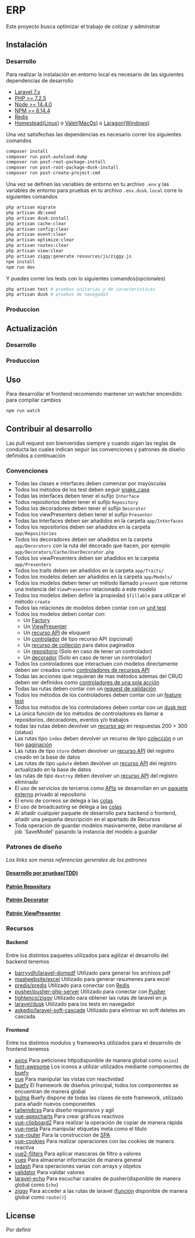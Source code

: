 # ERP
Este proyecto busca optimizar el trabajo de cotizar y adminstrar

## Instalación
### Desarrollo
Para realizar la instalación en entorno local es necesario de las siguientes dependencias de desarrollo  
- [Laravel 7.x](https://laravel.com/docs/7.x/)  
- [PHP >= 7.2.5](https://php.net)  
- [Node >= 14.4.0](https://nodejs.org)  
- [NPM >= 6.14.4](https://npmjs.com)  
- [Redis](https://redis.io)  
- [Homestead(Linux)](https://laravel.com/docs/7.x/homestead) o [Valet(MacOs)](https://laravel.com/docs/7.x/valet) o [Laragon(Windows)](https://laragon.org)  

Una vez satisfechas las dependencias es necesario correr los siguientes comandos
```bash
composer install  
composer run post-autoload-dump  
composer run post-root-package-install  
composer run post-root-package-dusk-install
composer run post-create-project-cmd  

```
Una vez se definen las variables de entorno en tu archivo `.env` y las variables de entorno para pruebas en tu archivo `.env.dusk.local` corre lo siguientes comandos

```bash
php artisan migrate
php artisan db:seed
php artisan dusk:install
php artisan cache:clear
php artisan config:clear
php artisan event:clear
php artisan optimize:clear
php artisan routes:clear
php artisan view:clear
php artisan ziggy:generate resources/js/ziggy.js
npm install
npm run dev
```
Y puedes correr los tests con lo siguientes comandos(opcionales)

```bash
php artisan test # pruebas unitarias y de caracteristicas
php artisan dusk # pruebas de navegado3
```
### Produccion

## Actualización

### Desarrollo


### Produccion



## Uso
Para desarrollar el frontend recomiendo mantener un watcher encendido para compilar cambios

```bash
npm run watch
```

## Contribuir al desarrollo

Las pull request son bienvenidas siempre y cuando sigan las reglas de conducta las cuales indican seguir las convenciones y patrones de diseño definidos a continuación

### Convenciones
- Todas las clases e interfaces deben comenzar por mayúsculas  
- Todos los métodos de los test deben seguir [snake_case](https://wikipedia.org/wiki/Snake_case)
- Todas las interfaces deben tener el sufijo `Interface`
- Todos repositorios deben tener el sufijo `Repository`  
- Todos los decoradores deben tener el sufijo `Decorator`
- Todos los viewPresenters deben tener el sufijo `Presenter`
- Todas las interfaces deben ser añadidos en la carpeta `app/Interfaces`
- Todos los repositorios deben ser añadidos en la carpeta `app/Repositories`  
- Todos los decoradores deben ser añadidos en la carpeta `app/Decorators` con la ruta del decorado que hacen, por ejemplo `app/Decorators/Cache/UserDecorator.php`  
- Todos los viewPresenters deben ser añadidos en la carpeta `app/Presenters`
- Todos los traits deben ser añadidos en la carpeta `app/Traits/`  
- Todos los modelos deben ser añadidos en la carpeta `app/Models/`
- Todos los modelos deben tener un método llamado `present` que retorne una instancia del `ViewPresenter` relacionado a este modelo
- Todos los modelos deben definir la propiedad `$fillable` para utilizar el método `create`
- Todos las relaciones de modelos deben contar con un [unit test](https://laravel.com/docs/7.x/testing#creating-and-running-tests)  
- Todos los modelos deben contar con:  
    - Un [Factory](https://laravel.com/docs/7.x/database-testing#writing-factories)
    - Un [ViewPresenter](https://laraveles.com/vistas-mas-legibles-usando-presenters-en-laravel)  
    - Un [recurso API](https://laravel.com/docs/7.x/eloquent-resources) de eloquent  
    - Un [controlador](https://laravel.com/docs/7.x/controllers#restful-partial-resource-routes) de tipo recurso API (opcional)  
    - Un [recurso de colleción](https://laravel.com/docs/7.x/eloquent-resources#pagination) para datos paginados  
    - Un [repositorio](https://medium.com/@cesiztel/repository-pattern-en-laravel-f66fcc9ea492) (Solo en caso de tener un controlador)  
    - Un [decorador](https://dev.to/ahmedash95/design-patterns-in-php-decorator-with-laravel-5hk6) (Solo en caso de tener un controlador)  
- Todos los controladores que interactuen con modelos directamente deben ser creados como [controladores de recursos API](https://laravel.com/docs/7.x/controllers#restful-partial-resource-routes)  
- Todas las acciones que requieran de mas métodos ademas del CRUD deben ser definidos como [controladores de una sola acción](https://laravel.com/docs/7.x/controllers#single-action-controllers)  
- Todas las rutas deben contar con un [request de validación](https://laravel.com/docs/7.x/validation#creating-form-requests)  
- Todos los métodos de los controladores deben contar con un [feature test](https://laravel.com/docs/7.x/http-tests)
- Todos los métodos de los controladores deben contar con un [dusk test](https://laravel.com/docs/7.x/dusk#getting-started)  
- La única función de los métodos de controladores es llamar a repositorios, decoradores, eventos y/o trabajos
- todas las rutas deben devolver un [recurso api](https://laravel.com/docs/7.x/eloquent-resources) en respuestas  200 > 300 (status)
- Las rutas tipo `index` deben devolver un recurso de tipo [colección](https://laravel.com/docs/7.x/eloquent-resources#writing-resources) o un tipo [paginación](https://laravel.com/docs/7.x/eloquent-resources#pagination)
- Las rutas de tipo `store` deben devolver un [recurso API](https://laravel.com/docs/7.x/eloquent-resources#writing-resources) del registro creado en la base de datos
- Las rutas de tipo `update` deben devolver un [recurso API](https://laravel.com/docs/7.x/eloquent-resources#writing-resources) del registro actualizado en la base de datos
- las rutas de tipo `destroy` deben devolver un [recurso API](https://laravel.com/docs/7.x/eloquent-resources#writing-resources) del registro eliminado
- El uso de servicios de terceros como [APIs](https://xataka.com/basics/api-que-sirve) se desarrollan en un [paquete externo](https://laravel.com/docs/7.x/packages) privado al repositorio
- El envio de correos se delega a las [colas](https://laravel.com/docs/7.x/queues)
- El uso de broadcasting se delega a las [colas](https://laravel.com/docs/7.x/queues)  
- Al añadir cualquier paquete de desarrollo para backend o frontend, añadir una pequeña descripción en el apartado de Recursos
- Toda operación de guardar modelos masivamente, debe mandarse al job `SaveModel' pasando la instancia del modelo a guardar


### Patrones de diseño
_Los links son meras referencias generales de los patrones_
#### [Desarrollo por pruebas(TDD)](https://www.paradigmadigital.com/dev/tdd-como-metodologia-de-diseno-de-software)
#### [Patrón Repository](https://medium.com/@cesiztel/repository-pattern-en-laravel-f66fcc9ea492)
#### [Patrón Decorator](https://dev.to/ahmedash95/design-patterns-in-php-decorator-with-laravel-5hk6)
#### [Patrón ViewPresenter](https://laraveles.com/vistas-mas-legibles-usando-presenters-en-laravel)

### Recursos

#### Backend
Entre los distintos paquetes utilizados para agilizar el desarrollo del backend tenemos  
- [barryvdh/laravel-dompdf](https://github.com/barryvdh/laravel-dompdf) Utilizado para generar los archivos pdf  
- [maatwebsite/excel](https://github.com/Maatwebsite/Laravel-Excel) Utilizado para generar resumenes para excel  
- [predis/predis](https://laravel.com/docs/7.x/cache#driver-prerequisites) Utilizado para conectar con  [Redis](https://redis.io/)
- [pusher/pusher-php-server](https://laravel.com/docs/7.x/broadcasting#driver-prerequisites) Utilizado para conectar con [Pusher](https://pusher.com/)  
- [tightenco/ziggy](https://github.com/tighten/ziggy) Utilizado oara obtener las rutas de laravel en js
- [laravel/dusk](https://laravel.com/docs/7.x/dusk) Utilizado para los tests en navegador  
- [askedio/laravel-soft-cascade](https://github.com/Askedio/laravel-soft-cascade) Utilizado para eliminar en soft deletes en cascada

#### Frontend
Entre los distintos modulos y frameworks utilizados para el desarrollo de frontend tenemos  
- [axios](https://github.com/axios/axios) Para peticiones http(disponible de manera global como `axios`) 
- [font-awesome](https://fontawesome.com/) Los iconos a utilizar utilizados mediante componentes de [buefy](https://buefy.org/documentation/icon)
- [vue](https://vuejs.org/) Para manipular las vistas con reactividad  
- [buefy](https://buefy.org/documentation/autocomplete) El framework de diseños principal, todos los componentes se encuentran de manera global
- [bulma](https://bulma.io/) Buefy dispone de todas las clases de este framework, utilizado para añadir nuevos componentes  
- [tailwindcss](https://tailwindcss.com) Para diseño responsivo y agil  
- [vue-apexcharts](https://apexcharts.com/docs/vue-charts/) Para crear gráficos reactivos
- [vue-clipboard2](https://www.npmjs.com/package/vue-clipboard2) Para realizar la operación de copiar de manera rápida
- [vue-meta](https://vue-meta.nuxtjs.org/) Para manipular etiquetas meta como el titulo
- [vue-router](https://router.vuejs.org/) Para la construccion de [SPA](https://es.wikipedia.org/wiki/Single-page_application)
- [vue-cookies](https://github.com/cmp-cc/vue-cookies) Para realizar operaciones con las cookies de manera reactiva
- [vue2-filters](https://github.com/freearhey/vue2-filters) Para aplicar mascaras de filtro a valores  
- [vuex](https://vuex.vuejs.org/) Para almacenar información de manera general  
- [lodash](https://lodash.com/docs/) Para operaciones varias con arrays y objetos
- [validator](https://www.npmjs.com/package/validator) Para validar valores  
- [laravel-echo](https://laravel.com/docs/7.x/broadcasting#installing-laravel-echo) Para escuchar canales de pusher(disponible de manera global como `Echo`)  
- [ziggy](https://www.npmjs.com/package/ziggy-js) Para acceder a las rutas de laravel ([función](https://github.com/tighten/ziggy#usage) disponible de manera global como `route()`)
## License
Por definir